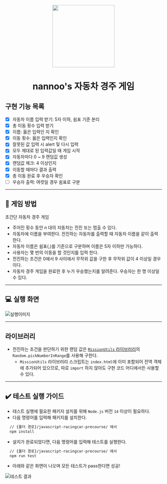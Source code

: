 <p align="middle" >
  <img width="200px;" src="https://github.com/woowacourse/javascript-racingcar-precourse/blob/main/images/racingcar_icon.png?raw=true"/>
</p>
<h1 align="middle">nannoo's 자동차 경주 게임</h1>

## 구현 기능 목록

- [x] 자동차 이름 입력 받기: 5자 이하, 쉼표 기준 분리
- [x] 총 이동 횟수 입력 받기
- [x] 이름: 옳은 입력인 지 확인
- [x] 이동 횟수: 옳은 입력인지 확인
- [x] 잘못된 값 입력 시 alert 및 다시 입력
- [x] 모두 제대로 된 입력값일 때 게임 시작
- [x] 자동차마다 0 ~ 9 랜덤값 생성
- [x] 랜덤값 체크: 4 이상인지
- [x] 이동할 때마다 결과 출력
- [x] 총 이동 완료 후 우승자 확인
- [ ] 우승자 출력: 여럿일 경우 쉼표로 구분

---

## 🎯 게임 방법

초간단 자동차 경주 게임

- 주어진 횟수 동안 n 대의 자동차는 전진 또는 멈출 수 있다.
- 자동차에 이름을 부여한다. 전진하는 자동차를 출력할 때 자동차 이름을 같이 출력한다.
- 자동차 이름은 쉼표(,)를 기준으로 구분하며 이름은 5자 이하만 가능하다.
- 사용자는 몇 번의 이동을 할 것인지를 입력 한다.
- 전진하는 조건은 0에서 9 사이에서 무작위 값을 구한 후 무작위 값이 4 이상일 경우이다.
- 자동차 경주 게임을 완료한 후 누가 우승했는지를 알려준다. 우승자는 한 명 이상일 수 있다.

---

## 💻 실행 화면

![실행이미지](images/result.jpg)

---

## 라이브러리

- 전진하는 조건을 판단하기 위한 랜덤 값은 [`MissionUtils` 라이브러리](https://github.com/woowacourse-projects/javascript-mission-utils#mission-utils)의 `Random.pickNumberInRange`를 사용해 구한다.
  - `MissionUtils` 라이브러리 스크립트는 `index.html`에 이미 포함되어 전역 객체에 추가되어 있으므로, 따로 `import` 하지 않아도 구현 코드 어디에서든 사용할 수 있다.

---

## ✔️ 테스트 실행 가이드

- 테스트 실행에 필요한 패키지 설치를 위해 `Node.js` 버전 `14` 이상이 필요하다.
- 다음 명령어를 입력해 패키지를 설치한다.

```bash
  // {폴더 경로}/javascript-racingcar-precourse/ 에서
  npm install
```

- 설치가 완료되었다면, 다음 명령어를 입력해 테스트를 실행한다.

```bash
  // {폴더 경로}/javascript-racingcar-precourse/ 에서
  npm run test
```

- 아래와 같은 화면이 나오며 모든 테스트가 pass한다면 성공!

![테스트 결과](./images/test_result.png)
